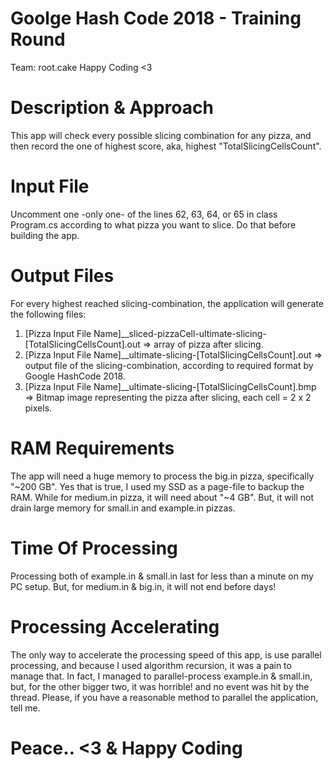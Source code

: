# Goolge Hash Code 2018 - Training Round
Team: root.cake
Happy Coding <3

# Description & Approach
This app will check every possible slicing combination for any pizza, and then record the one of highest score, aka, highest "TotalSlicingCellsCount".

# Input File
Uncomment one -only one- of the lines 62, 63, 64, or 65 in class Program.cs according to what pizza you want to slice. Do that before building the app.

# Output Files
For every highest reached slicing-combination, the application will generate the following files:
1) [Pizza Input File Name]__sliced-pizzaCell-ultimate-slicing-[TotalSlicingCellsCount].out => array of pizza after slicing.
2) [Pizza Input File Name]__ultimate-slicing-[TotalSlicingCellsCount].out => output file of the slicing-combination, according to required format by Google HashCode 2018.
3) [Pizza Input File Name]__ultimate-slicing-[TotalSlicingCellsCount].bmp => Bitmap image representing the pizza after slicing, each cell = 2 x 2 pixels.

# RAM Requirements
The app will need a huge memory to process the big.in pizza, specifically "~200 GB". Yes that is true, I used my SSD as a page-file to backup the RAM.
While for medium.in pizza, it will need about "~4 GB". But, it will not drain large memory for small.in and example.in pizzas.

# Time Of Processing
Processing both of example.in & small.in last for less than a minute on my PC setup. But, for medium.in & big.in, it will not end before days!

# Processing Accelerating
The only way to accelerate the processing speed of this app, is use parallel processing, and because I used algorithm recursion, it was a pain to manage that.
In fact, I managed to parallel-process example.in & small.in, but, for the other bigger two, it was horrible! and no event was hit by the thread. Please, if you have a reasonable method to parallel the application, tell me.

# Peace.. <3 & Happy Coding